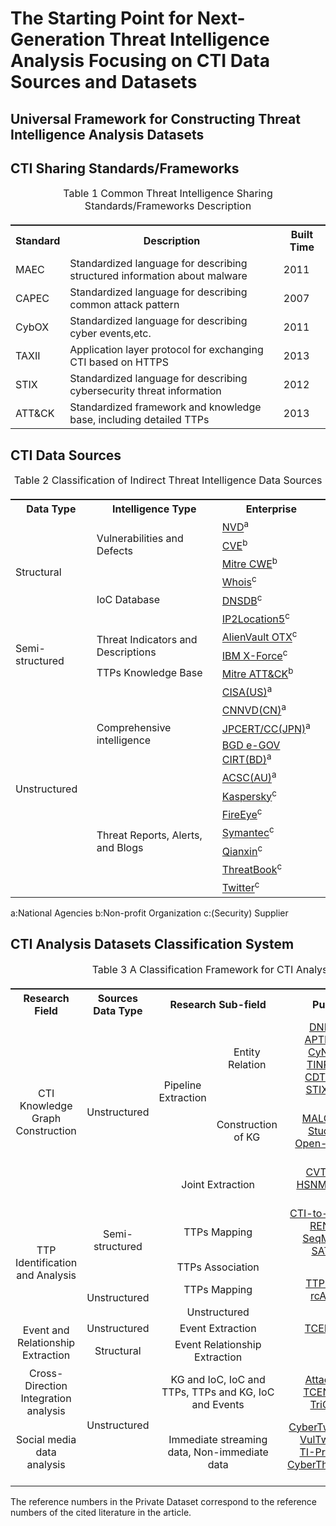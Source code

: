 # The Starting Point for Next-Generation Threat Intelligence Analysis Focusing on CTI Data Sources and Datasets

## Universal Framework for Constructing Threat Intelligence Analysis Datasets
<div>
</div>

## CTI Sharing Standards/Frameworks
<table style="display: grid; place-items: center; width: 100%; overflow: auto;">
<caption style="text-align: center;">Table 1 Common Threat Intelligence Sharing Standards/Frameworks Description</caption>
    <tr>
        <th>Standard</th>
        <th>Description</th>
        <th>Built Time</th>
    </tr>
    <tr>
        <td>MAEC</td>
        <td>Standardized language for describing structured information about malware</td>
        <td>2011</td>
    </tr>
    <tr>
        <td>CAPEC</td>
        <td>Standardized language for describing common attack pattern</td>
        <td>2007</td>
    </tr>
    <tr>
        <td>CybOX</td>
        <td>Standardized language for describing cyber events,etc.</td>
        <td>2011</td>
    </tr>
    <tr>
        <td>TAXII</td>
        <td>Application layer protocol for exchanging CTI based on HTTPS</td>
        <td>2013</td>
    </tr>
    <tr>
        <td>STIX</td>
        <td>Standardized language for describing cybersecurity threat information</td>
        <td>2012</td>
    </tr>
    <tr>
        <td>ATT&CK</td>
        <td>Standardized framework and knowledge base, including detailed TTPs</td>
        <td>2013</td>
    </tr>
</table>

## CTI Data Sources

<table style="display: grid; place-items: center;width: 100%; overflow: auto;">
    <caption style="text-align: center;">Table 2 Classification of Indirect Threat Intelligence Data Sources</caption>
    <tr>
        <th>Data Type</th>
        <th>Intelligence Type</th>
        <th>Enterprise</th>
    </tr>
    <tr>
        <td rowspan="6">Structural</td>
        <td rowspan="3">Vulnerabilities and Defects</td>
          <td>
          <a href="https://nvd.nist.gov/">NVD</a><sup>a</sup><br>
          </td>
    </tr>
    <tr>
        <td>
        <a href="https://cve.mitre.org/">CVE</a><sup>b</sup><br>
        </td>
    </tr>
    <tr>
        <td>
        <a href="https://cwe.mitre.org/">Mitre CWE</a><sup>b</sup><br>
        </td>
    </tr>
    <tr>
        <td rowspan="3">IoC Database</td>
        <td>
        <a href="https://whois.whoisxmlapi.com/">Whois</a><sup>c</sup><br>
        </td>
    </tr>
     <tr>
        <td>
        <a href="https://www.farsightsecurity.com/">DNSDB</a><sup>c</sup><br>
        </td>
    </tr>
    <tr>
        <td>
        <a href="https://www.ip2location.com/">IP2Location5</a><sup>c</sup><br>
        </td>
    </tr>
    <tr>
        <td rowspan="3">Semi- structured</td>
        <td rowspan="2">Threat Indicators and Descriptions</td>
        <td>
        <a href="https://otx.alienvault.com/">AlienVault OTX</a><sup>c</sup><br>
        </td>
      <tr>
        <td>
        <a href="https://exchange.xforce.ibmcloud.com/">IBM X-Force</a><sup>c</sup><br>
        </td>
    </tr>
    <tr>
        <td >TTPs Knowledge Base</td>
        <td>
        <a href="https://attack.mitre.org/">Mitre ATT&CK</a><sup>b</sup><br>
        </td>
    </tr>
    </tr>
    <tr>
        <td rowspan="11">Unstructured</td>
        <td rowspan="5">Comprehensive intelligence</td>
        <td>
        <a href="https://www.cisa.gov/">CISA(US)</a><sup>a</sup><br>
        </td>
        <tr>
        <td>
        <a href="https://www.cnnvd.org.cn/home/warn">CNNVD(CN)</a><sup>a</sup><br>
        </td>
    </tr>
    <tr>
        <td>
        <a href="https://www.jpcert.or.jp/">JPCERT/CC(JPN)</a><sup>a</sup><br>
        </td>
    </tr>
    <tr>
        <td>
        <a href="https://www.cirt.gov.bd/">BGD e-GOV CIRT(BD)</a><sup>a</sup><br>
        </td>
    </tr>
    <tr>
        <td>
        <a href="https://www.cyber.gov.au/">ACSC(AU)</a><sup>a</sup><br>
        </td>
    </tr>
    <tr>
        <td rowspan="6">Threat Reports, Alerts, and Blogs</td>
        <td >
        <a href="https://press.kaspersky.com/">Kaspersky</a><sup>c</sup><br>
        </td>
    </tr>    
    <tr>
        <td >
        <a href="https://www.fireeye.com/">FireEye</a><sup>c</sup><br>
        </td>
    </tr>
    <tr>
        <td >
        <a href="https://symantec-enterprise-blogs.security.com/">Symantec</a><sup>c</sup><br>
        </td>
    </tr>
    <tr>
        <td >
        <a href="https://ti.qianxin.com/vulnerability/list">Qianxin</a><sup>c</sup><br>
        </td>
    </tr>
    <tr>
        <td >
        <a href="https://x.threatbook.com/v5/vulIntelligence">ThreatBook</a><sup>c</sup><br>
        </td>
    </tr>
    <tr>    
        <td >
        <a href="https://developer.x.com/">Twitter</a><sup>c</sup><br>
        </td>
    </tr>
</table>
<caption >a:National Agencies b:Non-profit Organization  c:(Security) Supplier</caption>    
    
    


## CTI Analysis Datasets Classification System
<table style="display: grid; place-items: center;width: 100%; overflow: auto;">
    <caption style="text-align: center;">Table 3 A Classification Framework for CTI Analysis Datasets</caption>
    <tr>
      <th style="text-align: center;">Research Field</th>
      <th style="text-align: center;">Sources Data Type</th>
      <th style="text-align: center;" colspan="2">Research Sub-field</th>
      <th style="text-align: center;">Public Dataset</th>
      <th style="text-align: center;">Private Dataset</th>
    </tr>
    <tr style="text-align: center;">
      <td rowspan="3">CTI Knowledge Graph Construction</td>
      <td rowspan="3">Unstructured</td>
      <td rowspan="2">Pipeline Extraction</td>
      <td rowspan="1">Entity Relation</td>
      <!-- <td>6</td> -->
      <td>
      <a href="https://github.com/SCreaMxp/DNRTI-A-Large-scale-Dataset-for-Named-Entity-Recognition-in-Threat-Intelligence">DNRTI(2020-8)</a><br>
      <!-- [Q2012] -->
      <a href="https://github.com/wangxuren/APTNER">APTNER(2021-9)</a><br>
      <!-- [QB003] 中-->
      <a href="https://github.com/aiforsec/CyNER">CyNER(2022-2)</a><br>
      <!-- [QB004] -->
      <a href="https://github.com/luoluoluoyl/relation_extract_dataset">TINRE(2020-12)</a><br>
      <!-- [QB008] -->
      <a href="https://github.com/MuYu-z/CDTier">CDTier(2022-10)</a><br>
      <!-- [Q2001] -->
      <a href="https://github.com/Mhackiori/STIXnet">STIXnet(2023-3)</a><br>
      <!-- [C2004] -->
      </td>
      <td>
      <b>[34]</b>
      <b>[57]</b>
      <b>[95]</b>
      </td>
    </tr>
    <tr style="text-align: center;">
      <td>Construction of KG</td>
      <td >
      <a href="https://github.com/aiforsec/MALOnt">MALOnt(2020-10)</a><br>
      <!-- [QB022] -->
      <a href="https://github.com/stucco-archive/ontology">Stucco(2013-6)</a><br>
      <!-- [QB020] -->
      <a href="https://github.com/IS5882/Open-CyKG">Open-CyKG(2021-6)</a><br>
      <!-- [QB018] -->
      </td>
      <td>
      <b>[60]</b>
      <b>[59]</b>
      <b>[62]</b>
      <b>[1]</b>
      <b>[61]</b>
      <b>[65]</b>
      </td>
    <tr style="text-align: center;">
      <td colspan="2">Joint Extraction</td>
      <td >
      <a href="https://github.com/wangxtz/CVTIKG">CVTIKG(2024-3)</a><br>
      <!-- [QB005] -->
      <a href="https://www.kaggle.com/datasets/Cornell-University/arxiv">HSNMFk-SPLIT:arXiv Dataset</a><br>
      <!-- [QB021] -->
      </td>
      <td>
      <b>[66]</b>
      <b>[68]</b>
      </td>
    </tr>
    <tr style="text-align: center;">
      <td rowspan="4">TTP Identification and Analysis</td>
      <td rowspan="2">Semi-structured</td>
      <td colspan="2">TTPs Mapping</td>
      <td >
      <a href="https://github.com/dessertlab/cti-to-mitre-with-nlp/tree/main">CTI-to-MITRE(2022-5)</a><br>
      <!-- [C1007] -->
      <a href="https://github.com/MuscleFish/RENet">RENet(2021-9)</a><br>
      <!-- [QB001] 中-->
      <a href="https://github.com/MuscleFish/SeqMask">SeqMask(2021-9)</a><br>
      <!-- [Q1008] 中-->
      <a href="https://github.com/MuscleFish/SATG">SATG(2023-3)</a><br>
      <!-- [C1012] -->
      </td>
      <td>
      <b>[30]</b>
      </td>
    </tr>
    <tr style="text-align: center;">
      <td colspan="2">TTPs Association</td>
      <td >-</td>
      <td>
      <b>[76]</b>
      </td>
    </tr>
    <tr style="text-align: center;">
      <td rowspan="2">Unstructured</td>
      <td colspan="2">TTPs Mapping</td>
      <td >
      <a href="https://github.com/KaiLiu-Leo/TTPDrill-0.5?tab=readme-ov-file">TTPDrill(2020-5)</a><br>
      <!-- [Q2005] -->
      <a href="https://github.com/vlegoy/rcATT">rcATT(2019-9)</a><br>
      <!-- [QB024] -->
      </td>
      <td>
      <b>[77]</b>
      <b>[48]</b>
      </td>
    </tr>
    <tr style="text-align: center;">
      <td colspan="2">Unstructured</td>
      <td >-</td>
      <td>
      <b>[79]</b>
      </td>
    </tr>
    <tr style="text-align: center;">
      <td rowspan="2">Event and Relationship Extraction</td>
      <td>Unstructured</td>
      <td colspan="2">Event Extraction</td>
      <td >
      <a href="https://github.com/tangyunzi/TCEDCL">TCEDCL(2023-5)</a>
      </td>
      <td>
      <b>[49]</b>
      </td>
    </tr>
    <tr style="text-align: center;">
      <td>Structural</td>
      <td colspan="2">Event Relationship Extraction</td>
      <td >-</td>
      <td>
      <b>[3]</b>
      </td>
    </tr>
    <tr style="text-align: center;">
      <td>Cross-Direction Integration analysis</td>
      <td rowspan="2">Unstructured</td>
      <td colspan="2">KG and IoC, IoC and TTPs, TTPs and KG, IoC and Events</td>
      <td >
      <a href="https://github.com/li-zhenyuan/Knowledge-enhanced-Attack-Graph">AttacKG(2023-5)</a><br>
      <!-- [QB019] -->
      <a href="https://github.com/TCENet/TCENet-TTP-Data">TCENet(2021-10)</a><br>
      <!-- [Q2010] -->
      <a href="https://github.com/lingren0/TriCTI">TriCTI(2021-1)</a><br>
      <!-- [Q2013] -->
      </td>
      <td>
      <b>[81]</b>
      </td>
    </tr>
    <tr style="text-align: center;">
      <td>Social media data analysis</td>
      <td colspan="2">Immediate streaming data, Non-immediate data</td>
      <td >
      <a href="https://github.com/behzadanksu/cybertweets">CyberTweets (2018-10)</a><br>
      <!-- [QB006] -->
      <a href="https://github.com/ndionysus/twitter-cyberthreat-detection">VulTweets(2019-3)</a><br>
      <!-- [C2010] -->
      <a href="https://github.com/TIPrompt/TI-Prompt">TI-Prompt(2022-1)</a><br>
      <!-- [C2013] -->
      <a href="https://github.com/DrSufi/CyberThreatIndex">CyberThreatIndex(2022-12)</a><br>
      <!-- [Q2011] -->
      </td>
      <td>
      <b>[87]</b>
      </td>
    </tr>
</table>
<caption >The reference numbers in the Private Dataset correspond to the reference numbers of the cited literature in the article.
</caption>
